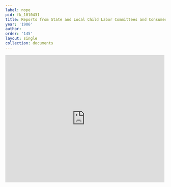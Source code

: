 ```yaml
---
label: nope
pid: fk_1010431
title: Reports from State and Local Child Labor Committees and Consumers' Leagues
year: '1906'
author:
order: '145'
layout: single
collection: documents
---
```

<iframe src="https://northwestern.app.box.com/embed/s/gvh8op4qk64oy8yixaxpldtbb309o2ty?sortColumn=date&view=list" width="500" height="400" frameborder="0" allowfullscreen webkitallowfullscreen msallowfullscreen></iframe>
